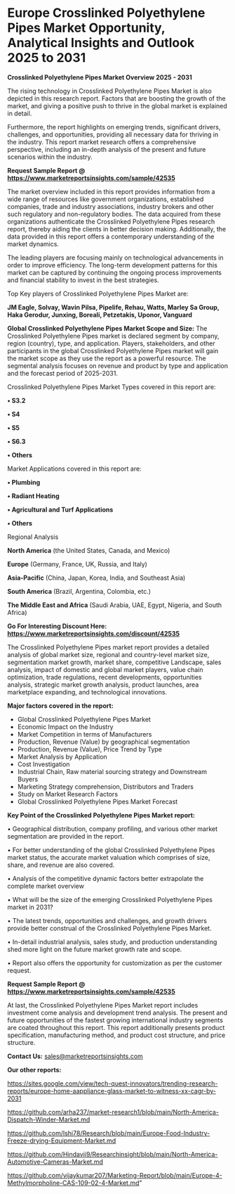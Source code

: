 # Europe Crosslinked Polyethylene Pipes Market Opportunity, Analytical Insights and Outlook 2025 to 2031

<Strong> Crosslinked Polyethylene Pipes Market Overview 2025 - 2031</strong>

The rising technology in Crosslinked Polyethylene Pipes Market is also depicted in this research report. Factors that are boosting the growth of the market, and giving a positive push to thrive in the global market is explained in detail.

Furthermore, the report highlights on emerging trends, significant drivers, challenges, and opportunities, providing all necessary data for thriving in the industry. This report market research offers a comprehensive perspective, including an in-depth analysis of the present and future scenarios within the industry.

<strong>Request Sample Report @ <a href=https://www.marketreportsinsights.com/sample/42535>https://www.marketreportsinsights.com/sample/42535</a></strong>

The market overview included in this report provides information from a wide range of resources like government organizations, established companies, trade and industry associations, industry brokers and other such regulatory and non-regulatory bodies. The data acquired from these organizations authenticate the Crosslinked Polyethylene Pipes research report, thereby aiding the clients in better decision making. Additionally, the data provided in this report offers a contemporary understanding of the market dynamics.

The leading players are focusing mainly on technological advancements in order to improve efficiency. The long-term development patterns for this market can be captured by continuing the ongoing process improvements and financial stability to invest in the best strategies.

Top Key players of Crosslinked Polyethylene Pipes Market are:

<strong>JM Eagle, Solvay, Wavin Pilsa, Pipelife, Rehau, Watts, Marley Sa Group, Haka Gerodur, Junxing, Boreali, Petzetakis, Uponor, Vanguard</strong>

<strong><b>Global Crosslinked Polyethylene Pipes Market Scope and Size:</b></strong>
The Crosslinked Polyethylene Pipes market is declared segment by company, region (country), type, and application. Players, stakeholders, and other participants in the global Crosslinked Polyethylene Pipes market will gain the market scope as they use the report as a powerful resource. The segmental analysis focuses on revenue and product by type and application and the forecast period of 2025-2031.

Crosslinked Polyethylene Pipes Market Types covered in this report are:

<strong>•  S3.2

•  S4

•  S5

•  S6.3

•  Others</strong>

Market Applications covered in this report are:

<strong>•  Plumbing

•  Radiant Heating

•  Agricultural and Turf Applications

•  Others</strong> 

Regional Analysis

<strong>North America</strong> (the United States, Canada, and Mexico)

<strong>Europe</strong> (Germany, France, UK, Russia, and Italy)

<strong>Asia-Pacific</strong> (China, Japan, Korea, India, and Southeast Asia)

<strong>South America</strong> (Brazil, Argentina, Colombia, etc.)

<strong>The Middle East and Africa</strong> (Saudi Arabia, UAE, Egypt, Nigeria, and South Africa)

<strong>Go For Interesting Discount Here: <a href=https://www.marketreportsinsights.com/discount/42535>https://www.marketreportsinsights.com/discount/42535</a></strong>

The Crosslinked Polyethylene Pipes market report provides a detailed analysis of global market size, regional and country-level market size, segmentation market growth, market share, competitive Landscape, sales analysis, impact of domestic and global market players, value chain optimization, trade regulations, recent developments, opportunities analysis, strategic market growth analysis, product launches, area marketplace expanding, and technological innovations.

<strong><b>Major factors covered in the report:</b></strong>
<ul>
  <li>Global Crosslinked Polyethylene Pipes Market </li>
  <li>Economic Impact on the Industry</li>
  <li>Market Competition in terms of Manufacturers</li>
  <li>Production, Revenue (Value) by geographical segmentation</li>
  <li>Production, Revenue (Value), Price Trend by Type</li>
  <li>Market Analysis by Application</li>
  <li>Cost Investigation</li>
  <li>Industrial Chain, Raw material sourcing strategy and Downstream Buyers</li>
  <li>Marketing Strategy comprehension, Distributors and Traders</li>
  <li>Study on Market Research Factors</li>
  <li>Global Crosslinked Polyethylene Pipes Market Forecast</li>
</ul>

<strong><b>Key Point of the Crosslinked Polyethylene Pipes Market report:</b></strong>

• Geographical distribution, company profiling, and various other market segmentation are provided in the report.

• For better understanding of the global Crosslinked Polyethylene Pipes market status, the accurate market valuation which comprises of size, share, and revenue are also covered.

• Analysis of the competitive dynamic factors better extrapolate the complete market overview

• What will be the size of the emerging Crosslinked Polyethylene Pipes market in 2031?

• The latest trends, opportunities and challenges, and growth drivers provide better construal of the Crosslinked Polyethylene Pipes Market.

• In-detail industrial analysis, sales study, and production understanding shed more light on the future market growth rate and scope.

• Report also offers the opportunity for customization as per the customer request.

<strong>Request Sample Report @ <a href=https://www.marketreportsinsights.com/sample/42535>https://www.marketreportsinsights.com/sample/42535</a></strong>

At last, the Crosslinked Polyethylene Pipes Market report includes investment come analysis and development trend analysis. The present and future opportunities of the fastest growing international industry segments are coated throughout this report. This report additionally presents product specification, manufacturing method, and product cost structure, and price structure.

<strong>Contact Us:</strong>
sales@marketreportsinsights.com

<strong>Our other reports:</strong>

<a href=https://sites.google.com/view/tech-quest-innovators/trending-research-reports/europe-home-aappliance-glass-market-to-witness-xx-cagr-by-2031>https://sites.google.com/view/tech-quest-innovators/trending-research-reports/europe-home-aappliance-glass-market-to-witness-xx-cagr-by-2031</a>

<a href=https://github.com/arha237/market-research1/blob/main/North-America-Dispatch-Winder-Market.md>https://github.com/arha237/market-research1/blob/main/North-America-Dispatch-Winder-Market.md</a>

<a href=https://github.com/Ishi78/Research/blob/main/Europe-Food-Industry-Freeze-drying-Equipment-Market.md>https://github.com/Ishi78/Research/blob/main/Europe-Food-Industry-Freeze-drying-Equipment-Market.md</a>

<a href=https://github.com/Hindavii9/Researchinsight/blob/main/North-America-Automotive-Cameras-Market.md>https://github.com/Hindavii9/Researchinsight/blob/main/North-America-Automotive-Cameras-Market.md</a>

<a href=https://github.com/vijaykumar207/Marketing-Report/blob/main/Europe-4-Methylmorpholine-CAS-109-02-4-Market.md>https://github.com/vijaykumar207/Marketing-Report/blob/main/Europe-4-Methylmorpholine-CAS-109-02-4-Market.md</a>"
